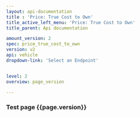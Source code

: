 ```yaml
---
layout: api-documentation
title : 'Price: True Cost to Own'
title_active_left_menu: 'Price: True Cost to Own'
title_parent: Api documentation

amount_version: 2
spec: price_true_cost_to_own
version: v2
api: vehicle
dropdown-link: 'Select an Endpoint'


level: 2
overview: page_version

---
```



### Test page {{page.version}}


